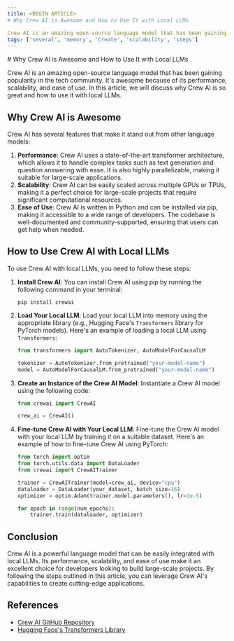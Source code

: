 ```yaml
---
title: <BEGIN ARTICLE>
# Why Crew AI is Awesome and How to Use It with Local LLMs

Crew AI is an amazing open-source language model that has been gaining popularity in the tech community
tags: ['several', 'memory', 'Create', 'scalability', 'steps']
---
```


<BEGIN ARTICLE>
# Why Crew AI is Awesome and How to Use It with Local LLMs

Crew AI is an amazing open-source language model that has been gaining popularity in the tech community. It's awesome because of its performance, scalability, and ease of use. In this article, we will discuss why Crew AI is so great and how to use it with local LLMs.

## Why Crew AI is Awesome

Crew AI has several features that make it stand out from other language models:

1. **Performance**: Crew AI uses a state-of-the-art transformer architecture, which allows it to handle complex tasks such as text generation and question answering with ease. It is also highly parallelizable, making it suitable for large-scale applications.
2. **Scalability**: Crew AI can be easily scaled across multiple GPUs or TPUs, making it a perfect choice for large-scale projects that require significant computational resources.
3. **Ease of Use**: Crew AI is written in Python and can be installed via pip, making it accessible to a wide range of developers. The codebase is well-documented and community-supported, ensuring that users can get help when needed.

## How to Use Crew AI with Local LLMs

To use Crew AI with local LLMs, you need to follow these steps:

1. **Install Crew AI**: You can install Crew AI using pip by running the following command in your terminal:
    ```
    pip install crewai
    ```
2. **Load Your Local LLM**: Load your local LLM into memory using the appropriate library (e.g., Hugging Face's `Transformers` library for PyTorch models). Here's an example of loading a local LLM using `Transformers`:
    ```python
    from transformers import AutoTokenizer, AutoModelForCausalLM

    tokenizer = AutoTokenizer.from_pretrained("your-model-name")
    model = AutoModelForCausalLM.from_pretrained("your-model-name")
    ```
3. **Create an Instance of the Crew AI Model**: Instantiate a Crew AI model using the following code:
    ```python
    from crewai import CrewAI

    crew_ai = CrewAI()
    ```
4. **Fine-tune Crew AI with Your Local LLM**: Fine-tune the Crew AI model with your local LLM by training it on a suitable dataset. Here's an example of how to fine-tune Crew AI using PyTorch:
    ```python
    from torch import optim
    from torch.utils.data import DataLoader
    from crewai import CrewAITrainer

    trainer = CrewAITrainer(model=crew_ai, device="cpu")
    dataloader = DataLoader(your_dataset, batch_size=16)
    optimizer = optim.Adam(trainer.model.parameters(), lr=1e-5)

    for epoch in range(num_epochs):
        trainer.train(dataloader, optimizer)
    ```

## Conclusion

Crew AI is a powerful language model that can be easily integrated with local LLMs. Its performance, scalability, and ease of use make it an excellent choice for developers looking to build large-scale projects. By following the steps outlined in this article, you can leverage Crew AI's capabilities to create cutting-edge applications.

## References

* [Crew AI GitHub Repository](https://github.com/m4tthews/crewai)
* [Hugging Face's Transformers Library](https://huggingface.co/transformers)